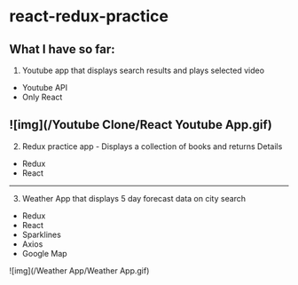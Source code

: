 # react-redux-practice
## What I have so far:
1. Youtube app that displays search results and plays selected video
  * Youtube API
  * Only React

  ![img](/Youtube Clone/React Youtube App.gif)
----

2. Redux practice app - Displays a collection of books and returns Details
  * Redux
  * React

----

3. Weather App that displays 5 day forecast data on city search
  * Redux
  * React
  * Sparklines
  * Axios
  * Google Map

![img](/Weather App/Weather App.gif)
